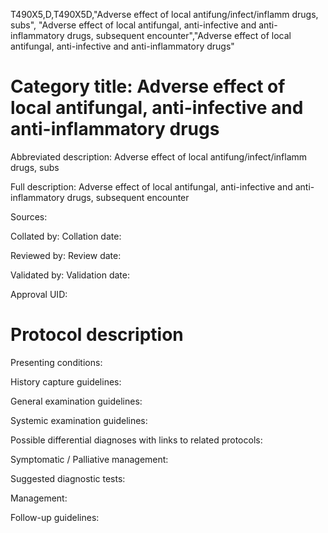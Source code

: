T490X5,D,T490X5D,"Adverse effect of local antifung/infect/inflamm drugs, subs", "Adverse effect of local antifungal, anti-infective and anti-inflammatory drugs, subsequent encounter","Adverse effect of local antifungal, anti-infective and anti-inflammatory drugs"
# Category title: Adverse effect of local antifungal, anti-infective and anti-inflammatory drugs

Abbreviated description: Adverse effect of local antifung/infect/inflamm drugs, subs

Full description: Adverse effect of local antifungal, anti-infective and anti-inflammatory drugs, subsequent encounter

Sources:

Collated by:
Collation date:

Reviewed by:
Review date:

Validated by:
Validation date:

Approval UID:

# Protocol description

Presenting conditions:

History capture guidelines:

General examination guidelines:

Systemic examination guidelines:

Possible differential diagnoses with links to related protocols:

Symptomatic / Palliative management:

Suggested diagnostic tests:

Management:

Follow-up guidelines:
